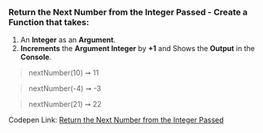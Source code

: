 ### Return the Next Number from the Integer Passed - Create a Function that takes:

1. An **Integer** as an **Argument**.
2. **Increments** the **Argument Integer** by **+1** and Shows the **Output** in the **Console**.

> nextNumber(10) ➞ 11

> nextNumber(-4) ➞ -3

> nextNumber(21) ➞ 22

Codepen Link: [Return the Next Number from the Integer Passed](https://codepen.io/javascriptstudent/pen/QPQdbR)